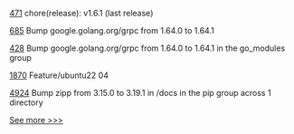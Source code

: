 
[471](https://github.com/hyperledger-labs/weaver-dlt-interoperability/pull/471) chore(release): v1.6.1 (last release)

[685](https://github.com/hyperledger-labs/fabric-token-sdk/pull/685) Bump google.golang.org/grpc from 1.64.0 to 1.64.1

[428](https://github.com/hyperledger/fabric-ca/pull/428) Bump google.golang.org/grpc from 1.64.0 to 1.64.1 in the go_modules group

[1870](https://github.com/hyperledger/indy-node/pull/1870) Feature/ubuntu22 04

[4924](https://github.com/hyperledger/fabric/pull/4924) Bump zipp from 3.15.0 to 3.19.1 in /docs in the pip group across 1 directory


[See more >>>](https://start-here.hyperledger.org/pull-requests)
